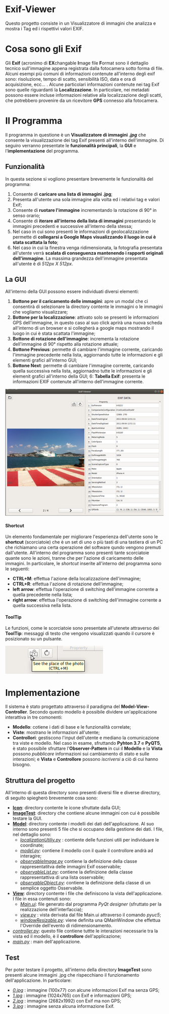 # Exif-Viewer
Questo progetto consiste in un Visualizzatore di immagini che analizza e mostra i Tag ed i rispettivi valori EXIF.

# Cosa sono gli Exif
Gli **Exif** (acronimo di **EX**changable **I**mage file **F**ormat sono il dettaglio tecnico sull'immagine appena registrata dalla fotocamera sotto forma di file. Alcuni esempi più comuni di informazioni contenute all'interno degli exif sono: risoluzione, tempo di scatto, sensibilità ISO, data e ora di acquisizione, ecc... . 
Alcune particolari informazioni contenute nei tag Exif sono quelle riguardanti la **Localizzazione**. In particolare, nei metadati possono essere incluse informazioni relative alla localizzazione degli scatti, che potrebbero provenire da un ricevitore **GPS** connesso alla fotocamera.

# Il Programma
Il programma in questione è un **Visualizzatore di immagini _.jpg_** che consente la visualizzazione dei tag Exif presenti all'interno dell'immagine. Di seguiro verranno presentate le **funzionalità principali**, la **GUI** e l'**implementazione** del programma.

## Funzionalità
In questa sezione si vogliono presentare brevemente le funzionalità del programma:
1. Consente di **caricare una lista di immagini .jpg**;
2. Presenta all'utente una sola immagine alla volta ed i relativi tag e valori Exif;
3. Consente di **ruotare l'immagine** incrementando la rotazione di 90° in senso orario;
4. Consente di **iterare all'interno della lista di immagini** presentando le immagini precedenti e successive all'interno della stessa;
5. Nel caso in cui sono presenti le informazioni di geolocalizzazione permette di **collegarsi a Google Maps visualizzando il luogo in cui è stata scattata la foto**;
6. Nel caso in cui la finestra venga ridimensionata, la fotografia presentata all'utente verrà **scalata di conseguenza mantenendo i rapporti originali dell'immagine**. La massima grandezza dell'immagine presentata all'utente è di _512px X 512px_.

## La GUI
All'interno della GUI possono essere individuati diversi elementi:
1. **Bottone per il caricamento delle immagini**: apre un modal che ci consentirà di selezionare la directory contente le immagini o le immagini che vogliamo visualizzare;
2. **Bottone per la localizzazione**: attivato solo se presenti le informazioni GPS dell'immagine, in questo caso al suo click aprirà una nuova scheda all'interno di un browser e si collegherà a google maps mostrando il luogo in cui è stata scattata l'immagine; 
3. **Bottone di rotazione dell'immagine**: incrementa la rotazione dell'immagine di 90° rispetto alla rotazione attuale;
4. **Bottone Previous**: permette di cambiare l'immagine corrente, caricando l'immagine precedente nella lista, aggiornando tutte le informazioni e gli elementi grafici all'interno GUI; 
5. **Bottone Next**: permette di cambiare l'immagine corrente, caricando quella successiva nella lista, aggiornadno tutte le informazioni e gli elemenit grafici all'interno della GUI; 
6: **Tabella Exif**: presenta le informazioni EXIF contenute all'interno dell'immagine corrente.

![Image GUI](https://github.com/cerullosalvatore/Exif-Viewer/blob/master/screen_1.png)

#### Shortcut
Un elemento fondamentale per migliorare l'esperienza dell'utente sono le **shortcut** (scorciatoie) che è un set di uno o più tasti di una tastiera di un PC che richiamano una certa operazione del software qundo vengono premuti dall'utente. 
All'interno del programma sono presenti tante scorciatoie quante sono le azioni, tranne che per l'azione di caricamento delle immagini.
In particolare, le _shortcut_ inserite all'interno del programma sono le seguenti:
* **CTRL+M**: effettua l'azione della localizzazione dell'immagine;
* **CTRL+R**: effettua l'azione di rotazione dell'immagine;
* **left arrow**: effettua l'operazione di switching dell'immagine corrente a quella precedente nella lista;
* **right arrow**: effettua l'operazione di switching dell'immagine corrente a quella successiva nella lista.

#### ToolTip
Le funzioni, come le scorciatoie sono presentate all'utenete attraverso dei **ToolTip**: messaggi di testo che vengono visualizzati quando il cursore è posizionato su un pulsante.

![Image ToolTip](https://github.com/cerullosalvatore/Exif-Viewer/blob/master/screen_2.png)

# Implementazione
Il sistema è stato progettato attraverso il paradigma del **Model-View-Controller**. Secondo questo modello è possibile dividere un'applicazione interattiva in tre comonenti: 
- **Modello**: cotiene i dati di base e le funzionalità correlate;
- **Viste**: mostrano le informazioni all'utente;
- **Controllori**: gestiscono l'input dell'utente e mediano la comunicazione tra viste e modello.
Nel caso in esame, sfruttando **Pyhton 3.7** e **PyQT5**, è stato possibile sfruttare l'**Observer-Pattern** in cui il **Modello** e la **Vista** possono _pubblicare_ informazioni sui cambiamento di stato e sulle interazioni; e **Vista** e **Controllore** possono _iscriversi_ a ciò di cui hanno bisogno.

## Struttura del progetto
All'interno di questa directory sono presenti diversi file e diverse directory, di seguito spiegherò brevemente cosa sono:
* **[Icon](Icon)**: directory contente le icone sfruttate dalla GUI;
* **[ImageTest](ImageTest)**: directory che contiene alcune immagini con cui è possibile testare la GUI.
* **[Model](Model)**: directory contente i modelli dei dati dell'applicazione. Al suo interno sono presenti 5 file che si occupano della gestione dei dati. I file, nel dettaglio sono:
  - _[localizationUtiliy.py](Model/localizationUtility.py)_ : contiente delle funzioni utili per individuare le coordinate;
  - _[model.py](Model/model.py)_: contiene il modello con il quale il controllore andrà ad interagire;
  - _[observableImage.py](Model/observableImage.py)_  contiene la definizione della classe rappresentatitva delle immagini Exif osservabile;
  - _[observableList.py](Model/observableList.py)_: contiene la definizione della classe rappresentattiva di una lista osservabile;
  - _[observableObject.py](Model/observableObject.py)_: contiene la definizione della classe di un semplice oggetto Osservabile.
* **[View](View)**: directory contente i file che definiscono la vista dell'applicazione. I file in essa contenuti sono:
  - _[Main.ui](View/Main.ui)_: file generato dal programma _PyQt designer_ (sfruttato per la realizzazione dell'interfaccia);
  - _[view.py](View/view.py)_ : vista derivata dal file Main.ui attraverso il comando _pyuc5_;
  - _[windowResizable.py](View/windowResizable.py)_: viene definita una QMainWindow che effettua l'Override dell'evento di ridimensionamento.
* _[controller.py](controller.py)_: questo file contiene tuttte le interazioni necessarie tra la vista ed il modello, è il **controllore** dell'applicazione;
* _[main.py](main.py)_ : main dell'applicazione.

## Test
Per poter testare il progetto, all'interno della directory **ImageTest** sono presenti alcune immagini .jpg che rispecchiano il funzionamento dell'applicazione. In particolare:
- _[0.jpg](ImageTest/0.jpg)_ : immagine (100x77) con alcune informazioni Exif ma senza GPS; 
- _[1.jpg](ImageTest/1.jpg)_ : immagine (1024x765) con Exif e informazioni GPS;
- _[2.jpg](ImageTest/2.jpg)_ : immagine (2682x1992) con Exif ma non GPS;
- _[3.jpg](ImageTest/3.jpg)_ : immagine senza alcuna informazione Exif.

